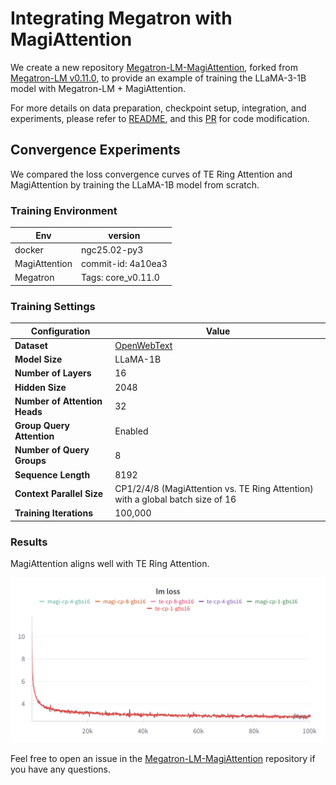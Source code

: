 # Integrating Megatron with MagiAttention

We create a new repository [Megatron-LM-MagiAttention](https://github.com/SandAI-org/Megatron-LM-MagiAttention/tree/magi_attention), forked from [Megatron-LM v0.11.0](https://github.com/NVIDIA/Megatron-LM/tree/v0.11.0), to provide an example of training the LLaMA-3-1B model with Megatron-LM + MagiAttention.

For more details on data preparation, checkpoint setup, integration, and experiments, please refer to [README](https://github.com/SandAI-org/Megatron-LM-MagiAttention/blob/magi_attention/magiattention_example/README.md), and this [PR](https://github.com/SandAI-org/Megatron-LM-MagiAttention/pull/1) for code modification.


## Convergence Experiments

We compared the loss convergence curves of TE Ring Attention and MagiAttention by training the LLaMA-1B model from scratch.

### Training Environment
| **Env**              | **version**                                                                                    |
| -------------------- | ---------------------------------------------------------------------------------------------- |
| docker               | ngc25.02-py3                                                                                   |
| MagiAttention        | commit-id: 4a10ea3                                                                             |
| Megatron             | Tags: core_v0.11.0                                                                             |

### Training Settings

| **Configuration**                 | **Value**                                                                                |
| ----------------------------- | -------------------------------------------------------------------------------------------- |
| **Dataset**                   | [OpenWebText](https://huggingface.co/datasets/Skylion007/openwebtext)                        |
| **Model Size**                | LLaMA-1B                                                                                     |
| **Number of Layers**          | 16                                                                                           |
| **Hidden Size**               | 2048                                                                                         |
| **Number of Attention Heads** | 32                                                                                           |
| **Group Query Attention**     | Enabled                                                                                      |
| **Number of Query Groups**    | 8                                                                                            |
| **Sequence Length**           | 8192                                                                                         |
| **Context Parallel Size**     | CP1/2/4/8 (MagiAttention vs. TE Ring Attention) with a global batch size of 16               |
| **Training Iterations**       | 100,000                                                                                      |


### Results

MagiAttention aligns well with TE Ring Attention.

![Results](./results.png)

Feel free to open an issue in the [Megatron-LM-MagiAttention](https://github.com/SandAI-org/Megatron-LM-MagiAttention) repository if you have any questions.
